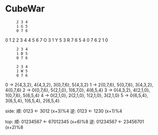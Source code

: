 # CubeWar

         2 3 4
         1 G 5
         0 7 6

0 1 2    2 3 4    4 5 6
7 O 3    1 Y 5    3 R 7
6 5 4    0 7 6    2 1 0

         2 3 4
         1 B 5
         0 7 6

         2 3 4
         1 W 5
         0 7 6

0 -> 2{4,3,2}, 4{4,3,2}, 3{0,7,6}, 5{4,3,2}
1 -> 2{0,7,6}, 5{0,7,6}, 3{4,3,2}, 4{0,7,6}
2 -> 0{0,7,6}, 5{2,1,0}, 1{6,7,0}, 4{6,5,4}
3 -> 0{4,3,2}, 4{2,1,0}, 1{0,7,6}, 5{6,5,4}
4 -> 0{2,1,0}, 2{2,1,0}, 1{2,1,0}, 3{2,1,0}
5 -> 0{6,5,4}, 3{6,5,4}, 1{6,5,4}, 2{6,5,4}

side:
顺: 0123 <- 3012  (x+3)%4
逆: 0123 <- 1230  (x+1)%4

top:
顺: 01234567 <- 67012345  (x+6)%8
逆: 01234567 <- 23456701  (x+2)%8
